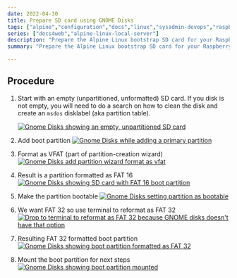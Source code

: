 ```yaml
---
date: 2022-04-30
title: Prepare SD card using GNOME Disks
tags: ["alpine","configuration","docs","linux","sysadmin-devops","raspberry-pi","sbc"]
series: ["docs4web","alpine-linux-local-server"]
description: "Prepare the Alpine Linux bootstrap SD card for your Raspberry Pi using Gnome 'Disks'"
summary: "Prepare the Alpine Linux bootstrap SD card for your Raspberry Pi using Gnome 'Disks'"

---
```


## Procedure

1. Start with an empty (unpartitioned, unformatted) SD card. If you disk is not empty, you will need to do a search on how to clean the disk and create an `msdos` disklabel (aka partition table).

   [![Gnome Disks showing an empty, unpartitioned SD card](01-gnome-disks-empty-sd-card.png)](01-gnome-disks-empty-sd-card.png)

2. Add boot partition
   [![Gnome Disks while adding a primary partition](02-gnome-disks-add-boot-partition.png)](02-gnome-disks-add-boot-partition.png)

3. Format as VFAT (part of partition-creation wizard)
   [![Gnome Disks add partition wizard format as vfat](03-gnome-disks-format-boot-as-vfat.png)](03-gnome-disks-format-boot-as-vfat.png)

4. Result is a partition formatted as FAT 16
   [![Gnome Disks showing SD card with FAT 16 boot partition](04-gnome-disks-sd-card-with-boot-partition.png)](04-gnome-disks-sd-card-with-boot-partition.png)

5. Make the partition bootable
   [![Gnome Disks setting partition as bootable](05-gnome-disks-make-partition-bootable.png)](05-gnome-disks-make-partition-bootable.png)

6. We want FAT 32 so use terminal to reformat as FAT 32
   [![Drop to terminal to reformat as FAT 32 because GNOME disks doesn't have that option](06-terminal-reformat-as-fat32.png)](06-terminal-reformat-as-fat32.png)

7. Resulting FAT 32 formatted boot partition
   [![Gnome Disks showing boot partition formatted as FAT 32](07-gnome-disks-sd-card-with-fat32-boot-partition.png)](07-gnome-disks-sd-card-with-fat32-boot-partition.png)

8. Mount the boot partition for next steps
   [![Gnome Disks showing boot partition mounted](08-gnome-disks-sd-card-mounted-boot-partition.png)](08-gnome-disks-sd-card-mounted-boot-partition.png)
